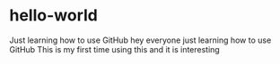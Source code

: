 # hello-world
Just learning how to use GitHub
hey everyone 
just learning how to use GitHub 
This is my first time using this and it is interesting 
